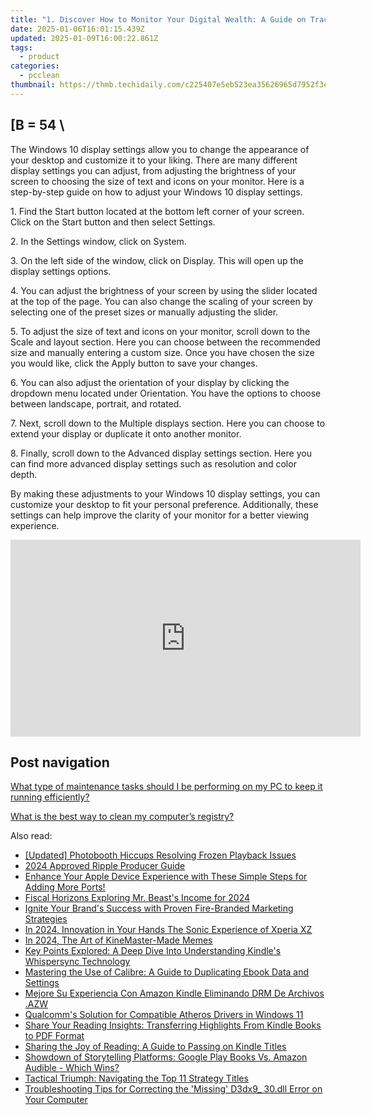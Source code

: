 ```yaml
---
title: "1. Discover How to Monitor Your Digital Wealth: A Guide on Tracking Cryptocurrency Wallet Balances with YL Solutions"
date: 2025-01-06T16:01:15.439Z
updated: 2025-01-09T16:00:22.861Z
tags:
  - product
categories:
  - pcclean
thumbnail: https://thmb.techidaily.com/c225407e5eb523ea35626965d7952f3e8eff461a435028604a3c634507f598f5.png
---
```


## \[B = 54 \

The Windows 10 display settings allow you to change the appearance of your desktop and customize it to your liking. There are many different display settings you can adjust, from adjusting the brightness of your screen to choosing the size of text and icons on your monitor. Here is a step-by-step guide on how to adjust your Windows 10 display settings. 

1\. Find the Start button located at the bottom left corner of your screen. Click on the Start button and then select Settings.

2\. In the Settings window, click on System.

3\. On the left side of the window, click on Display. This will open up the display settings options. 

4\. You can adjust the brightness of your screen by using the slider located at the top of the page. You can also change the scaling of your screen by selecting one of the preset sizes or manually adjusting the slider.

5\. To adjust the size of text and icons on your monitor, scroll down to the Scale and layout section. Here you can choose between the recommended size and manually entering a custom size. Once you have chosen the size you would like, click the Apply button to save your changes.

6\. You can also adjust the orientation of your display by clicking the dropdown menu located under Orientation. You have the options to choose between landscape, portrait, and rotated.

7\. Next, scroll down to the Multiple displays section. Here you can choose to extend your display or duplicate it onto another monitor.

8\. Finally, scroll down to the Advanced display settings section. Here you can find more advanced display settings such as resolution and color depth. 

By making these adjustments to your Windows 10 display settings, you can customize your desktop to fit your personal preference. Additionally, these settings can help improve the clarity of your monitor for a better viewing experience.

<!-- affiliate ads begin -->
<iframe width="560" height="315" src="https://www.youtube.com/embed/l-SCWTWpegY?si=oxTsHQkIu1v4-I6b" title="YouTube video player" frameborder="0" allow="accelerometer; autoplay; clipboard-write; encrypted-media; gyroscope; picture-in-picture; web-share" referrerpolicy="strict-origin-when-cross-origin" allowfullscreen></iframe>
<!-- affiliate ads end -->

## Post navigation

[What type of maintenance tasks should I be performing on my PC to keep it running efficiently?](https://tools.techidaily.com/pcclean/products/)

[What is the best way to clean my computer’s registry?](https://tools.techidaily.com/pcclean/products/)

<ins class="adsbygoogle"
     style="display:block"
     data-ad-format="autorelaxed"
     data-ad-client="ca-pub-7571918770474297"
     data-ad-slot="1223367746"></ins>

<ins class="adsbygoogle"
     style="display:block"
     data-ad-client="ca-pub-7571918770474297"
     data-ad-slot="8358498916"
     data-ad-format="auto"
     data-full-width-responsive="true"></ins>

<span class="atpl-alsoreadstyle">Also read:</span>
<div><ul>
<li><a href="https://extra-support.techidaily.com/updated-photobooth-hiccups-resolving-frozen-playback-issues/"><u>[Updated] Photobooth Hiccups Resolving Frozen Playback Issues</u></a></li>
<li><a href="https://fox-direct.techidaily.com/2024-approved-ripple-producer-guide/"><u>2024 Approved Ripple Producer Guide</u></a></li>
<li><a href="https://hardware-tips.techidaily.com/enhance-your-apple-device-experience-with-these-simple-steps-for-adding-more-ports/"><u>Enhance Your Apple Device Experience with These Simple Steps for Adding More Ports!</u></a></li>
<li><a href="https://youtube-web.techidaily.com/l-horizons-exploring-mr-beasts-income-for-2024/"><u>Fiscal Horizons Exploring Mr. Beast's Income for 2024</u></a></li>
<li><a href="https://discover-awesome.techidaily.com/ignite-your-brands-success-with-proven-fire-branded-marketing-strategies/"><u>Ignite Your Brand's Success with Proven Fire-Branded Marketing Strategies</u></a></li>
<li><a href="https://some-knowledge.techidaily.com/in-2024-innovation-in-your-hands-the-sonic-experience-of-xperia-xz/"><u>In 2024, Innovation in Your Hands The Sonic Experience of Xperia XZ</u></a></li>
<li><a href="https://fox-links.techidaily.com/in-2024-the-art-of-kinemaster-made-memes/"><u>In 2024, The Art of KineMaster-Made Memes</u></a></li>
<li><a href="https://discover-awesome.techidaily.com/key-points-explored-a-deep-dive-into-understanding-kindles-whispersync-technology/"><u>Key Points Explored: A Deep Dive Into Understanding Kindle's Whispersync Technology</u></a></li>
<li><a href="https://discover-awesome.techidaily.com/mastering-the-use-of-calibre-a-guide-to-duplicating-ebook-data-and-settings/"><u>Mastering the Use of Calibre: A Guide to Duplicating Ebook Data and Settings</u></a></li>
<li><a href="https://discover-awesome.techidaily.com/mejore-su-experiencia-con-amazon-kindle-eliminando-drm-de-archivos-azw/"><u>Mejore Su Experiencia Con Amazon Kindle Eliminando DRM De Archivos .AZW</u></a></li>
<li><a href="https://network-issues.techidaily.com/qualcomms-solution-for-compatible-atheros-drivers-in-windows-11/"><u>Qualcomm's Solution for Compatible Atheros Drivers in Windows 11</u></a></li>
<li><a href="https://discover-awesome.techidaily.com/share-your-reading-insights-transferring-highlights-from-kindle-books-to-pdf-format/"><u>Share Your Reading Insights: Transferring Highlights From Kindle Books to PDF Format</u></a></li>
<li><a href="https://discover-awesome.techidaily.com/sharing-the-joy-of-reading-a-guide-to-passing-on-kindle-titles/"><u>Sharing the Joy of Reading: A Guide to Passing on Kindle Titles</u></a></li>
<li><a href="https://discover-awesome.techidaily.com/showdown-of-storytelling-platforms-google-play-books-vs-amazon-audible-which-wins/"><u>Showdown of Storytelling Platforms: Google Play Books Vs. Amazon Audible - Which Wins?</u></a></li>
<li><a href="https://games-able.techidaily.com/tactical-triumph-navigating-the-top-11-strategy-titles/"><u>Tactical Triumph: Navigating the Top 11 Strategy Titles</u></a></li>
<li><a href="https://tech-recovery.techidaily.com/troubleshooting-tips-for-correcting-the-missing-d3dx9-30dll-error-on-your-computer/"><u>Troubleshooting Tips for Correcting the 'Missing' D3dx9_ 30.dll Error on Your Computer</u></a></li>
</ul></div>

